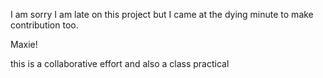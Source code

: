 
I am sorry I am late on this project but I came at the dying minute to make contribution too.



Maxie!

this is a collaborative effort
and also a class practical
